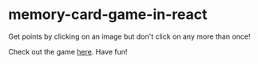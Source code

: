 # memory-card-game-in-react

Get points by clicking on an image but don't click on any more than once!

Check out the game [here](https://xiaozhong21.github.io/memory-card-game-in-react/). Have fun!
